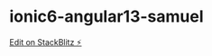 # ionic6-angular13-samuel

[Edit on StackBlitz ⚡️](https://stackblitz.com/edit/ionic6-angular13-jvthcl)